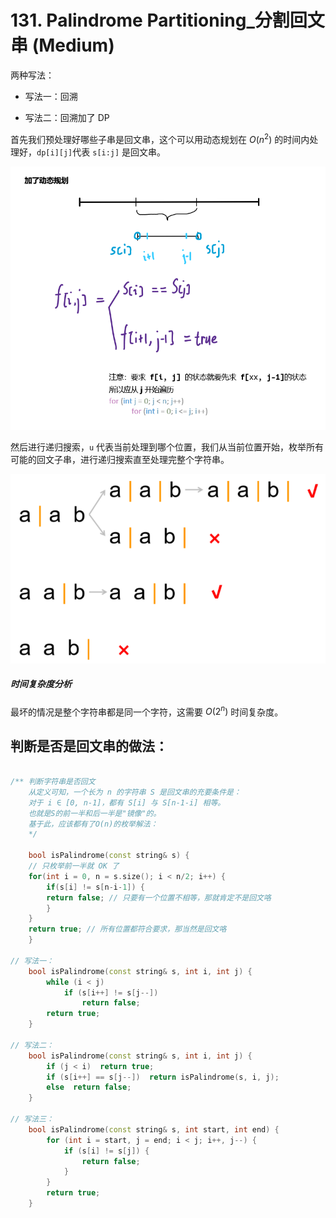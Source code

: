# 131. Palindrome Partitioning_分割回文串 (Medium)

两种写法：

- 写法一：回溯

- 写法二：回溯加了 DP



首先我们预处理好哪些子串是回文串，这个可以用动态规划在 $O(n^2)$ 的时间内处理好，`dp[i][j]`代表 `s[i:j]` 是回文串。



![img_isPalindrome_DP](https://raw.githubusercontent.com/KimmiGYH/LeetCode_Notes_Public/master/Section05_Solutions/0131_Palindrome%20Partitioning_%E5%88%86%E5%89%B2%E5%9B%9E%E6%96%87%E4%B8%B2/img_isPalindrome_DP.png)



然后进行递归搜索，`u` 代表当前处理到哪个位置，我们从当前位置开始，枚举所有可能的回文子串，进行递归搜索直至处理完整个字符串。

![img_Backtracking](https://raw.githubusercontent.com/KimmiGYH/LeetCode_Notes_Public/master/Section05_Solutions/0131_Palindrome%20Partitioning_%E5%88%86%E5%89%B2%E5%9B%9E%E6%96%87%E4%B8%B2/img_Backtracking.png)



##### 时间复杂度分析

最坏的情况是整个字符串都是同一个字符，这需要 $`O(2^n)`$ 时间复杂度。



## 判断是否是回文串的做法：

```c++
 
/** 判断字符串是否回文
    从定义可知，一个长为 n 的字符串 S 是回文串的充要条件是：
    对于 i ∈ [0, n-1]，都有 S[i] 与 S[n-1-i] 相等。
    也就是S的前一半和后一半是"镜像"的。
    基于此，应该都有了O(n)的枚举解法：
    */

    bool isPalindrome(const string& s) {
    // 只枚举前一半就 OK 了
    for(int i = 0, n = s.size(); i < n/2; i++) {
        if(s[i] != s[n-i-1]) {
        return false; // 只要有一个位置不相等，那就肯定不是回文咯
        }
    }
    return true; // 所有位置都符合要求，那当然是回文咯
    }

// 写法一：
    bool isPalindrome(const string& s, int i, int j) {
        while (i < j)
            if (s[i++] != s[j--])
                return false;
        return true;
    }

// 写法二：
    bool isPalindrome(const string& s, int i, int j) {
        if (j < i)  return true;
        if (s[i++] == s[j--])  return isPalindrome(s, i, j);
        else  return false;
    }

// 写法三：
    bool isPalindrome(const string& s, int start, int end) {
        for (int i = start, j = end; i < j; i++, j--) {
            if (s[i] != s[j]) {
                return false;
            }
        }
        return true;
    }


```

